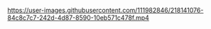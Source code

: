 
https://user-images.githubusercontent.com/111982846/218141076-84c8c7c7-242d-4d87-8590-10eb571c478f.mp4
